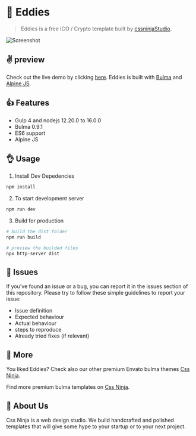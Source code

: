 # 👋 Eddies

> Eddies is a free ICO / Crypto template built by [cssninjaStudio](https://cssninja.io).

![Screenshot](https://media.cssninja.io/products/krypton/product.png "Eddies")

## ✌️ preview

Check out the live demo by clicking [here](https://cssninjastudio.github.io/krypton/).
Eddies is built with [Bulma](https://bulma.io) and [Alpine JS](https://github.com/alpinejs/alpine).

## 👍 Features

- Gulp 4 and nodejs 12.20.0 to 16.0.0
- Bulma 0.9.1
- ES6 support
- Alpine JS

## 👌 Usage

1. Install Dev Depedencies

```sh
npm install
```

2. To start development server

```sh
npm run dev
```

3. Build for production

```sh
# build the dist folder
npm run build

# preview the builded files
npx http-server dist
```

## 🍔 Issues

If you've found an issue or a bug, you can report it in the issues section of this repository.
Please try to follow these simple guidelines to report your issue:

- Issue definition
- Expected behaviour
- Actual behaviour
- steps to reproduce
- Already tried fixes (if relevant)

## 🎉 More

You liked Eddies? Check also our other premium Envato bulma themes [Css Ninja](https://cssninja.io/themes).

Find more premium bulma templates on [Css Ninja](https://cssninja.io/category/all).

## 🚀 About Us

Css Ninja is a web design studio. We build handcrafted and polished templates that will give some hype to your startup or to your next project.
